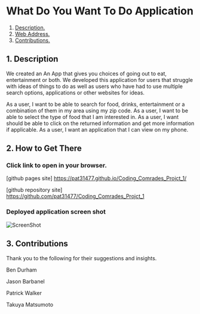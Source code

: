 # What Do You Want To Do Application

1. [ Description. ](#desc)
2. [ Web Address. ](#web-address)
3. [ Contributions. ](#contributions)




<a name="desc"></a>
## 1. Description


We created an An App that gives you choices of going out to eat, entertainment or both.
We developed this application for users that struggle with ideas of things to do as well as users who have had to use multiple search options, applications or other websites for ideas.

As a user, I want to be able to search for food, drinks, entertainment or a combination of them in my area using my zip code.
As a user, I want to be able to select the type of food that I am interested in.
As a user, I want should be able to click on the returned information and get more information if applicable.
As a user, I want an application that I can view on my phone.



<a name="web-address"></a>
## 2. How to Get There

### Click link to open in your browser.


[github pages site] https://pat31477.github.io/Coding_Comrades_Projct_1/

[github repository site] https://github.com/pat31477/Coding_Comrades_Projct_1

### Deployed application screen shot


![ScreenShot](img/Application-tour.gif  "Tour of Applicaiton")





<a name="contributions"></a>
## 3. Contributions
Thank you to the following for their suggestions and insights.

Ben Durham

Jason Barbanel

Patrick Walker

Takuya Matsumoto
